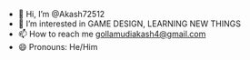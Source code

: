 - 👋 Hi, I’m @Akash72512
- 👀 I’m interested in GAME DESIGN, LEARNING NEW THINGS 
- 📫 How to reach me gollamudiakash4@gmail.com
- 😄 Pronouns: He/Him

<!---
Akash72512/Akash72512 is a ✨ special ✨ repository because its `README.md` (this file) appears on your GitHub profile.
You can click the Preview link to take a look at your changes.
--->
